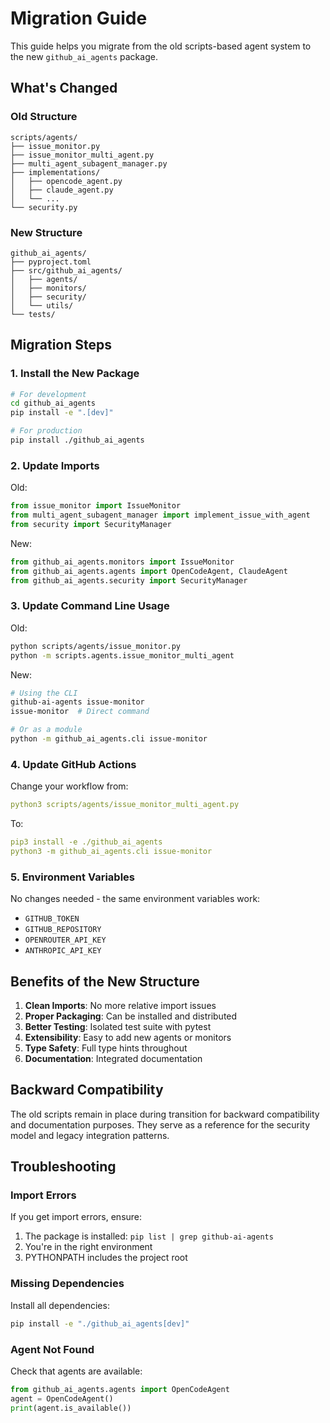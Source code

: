 # Migration Guide

This guide helps you migrate from the old scripts-based agent system to the new `github_ai_agents` package.

## What's Changed

### Old Structure
```
scripts/agents/
├── issue_monitor.py
├── issue_monitor_multi_agent.py
├── multi_agent_subagent_manager.py
├── implementations/
│   ├── opencode_agent.py
│   ├── claude_agent.py
│   └── ...
└── security.py
```

### New Structure
```
github_ai_agents/
├── pyproject.toml
├── src/github_ai_agents/
│   ├── agents/
│   ├── monitors/
│   ├── security/
│   └── utils/
└── tests/
```

## Migration Steps

### 1. Install the New Package

```bash
# For development
cd github_ai_agents
pip install -e ".[dev]"

# For production
pip install ./github_ai_agents
```

### 2. Update Imports

Old:
```python
from issue_monitor import IssueMonitor
from multi_agent_subagent_manager import implement_issue_with_agent
from security import SecurityManager
```

New:
```python
from github_ai_agents.monitors import IssueMonitor
from github_ai_agents.agents import OpenCodeAgent, ClaudeAgent
from github_ai_agents.security import SecurityManager
```

### 3. Update Command Line Usage

Old:
```bash
python scripts/agents/issue_monitor.py
python -m scripts.agents.issue_monitor_multi_agent
```

New:
```bash
# Using the CLI
github-ai-agents issue-monitor
issue-monitor  # Direct command

# Or as a module
python -m github_ai_agents.cli issue-monitor
```

### 4. Update GitHub Actions

Change your workflow from:
```yaml
python3 scripts/agents/issue_monitor_multi_agent.py
```

To:
```yaml
pip3 install -e ./github_ai_agents
python3 -m github_ai_agents.cli issue-monitor
```

### 5. Environment Variables

No changes needed - the same environment variables work:
- `GITHUB_TOKEN`
- `GITHUB_REPOSITORY`
- `OPENROUTER_API_KEY`
- `ANTHROPIC_API_KEY`

## Benefits of the New Structure

1. **Clean Imports**: No more relative import issues
2. **Proper Packaging**: Can be installed and distributed
3. **Better Testing**: Isolated test suite with pytest
4. **Extensibility**: Easy to add new agents or monitors
5. **Type Safety**: Full type hints throughout
6. **Documentation**: Integrated documentation

## Backward Compatibility

The old scripts remain in place during transition for backward compatibility and documentation purposes. They serve as a reference for the security model and legacy integration patterns.

## Troubleshooting

### Import Errors
If you get import errors, ensure:
1. The package is installed: `pip list | grep github-ai-agents`
2. You're in the right environment
3. PYTHONPATH includes the project root

### Missing Dependencies
Install all dependencies:
```bash
pip install -e "./github_ai_agents[dev]"
```

### Agent Not Found
Check that agents are available:
```python
from github_ai_agents.agents import OpenCodeAgent
agent = OpenCodeAgent()
print(agent.is_available())
```
